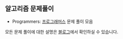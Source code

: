 
## 알고리즘 문제풀이

- Programmers: [프로그래머스](https://programmers.co.kr/learn/challenges) 문제 풀이 모음  

모든 문제 풀이에 대한 설명은 [블로그](https://yurimkoo.github.io)에서 확인하실 수 있습니다.